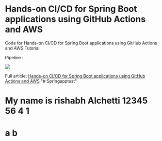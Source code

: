 # Hands-on CI/CD for Spring Boot applications using GitHub Actions and AWS
Code for Hands-on CI/CD for Spring Boot applications using GitHub Actions and AWS Tutorial

Pipeline :

![](https://cdn-images-1.medium.com/max/1200/1*z8H1W_yonU7NqFwC_O10kQ.jpeg)

Full article: [Hands-on CI/CD for Spring Boot applications using GitHub Actions and AWS](https://sofienebk.medium.com/hands-on-ci-cd-for-spring-boot-applications-using-github-actions-and-aws-1cbc1e2c9d54)
"# Springapptest" 


# My name is rishabh Alchetti 12345 56 4 1
# a b
